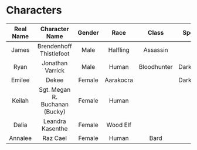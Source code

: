 # Characters

Real Name | Character Name                  | Gender | Race       | Class       | Special    | Inactive
:-------: | :-----------------------------: | :----: | :--------: | :---------: | :--------: | :------:
James     | Brendenhoff Thistlefoot         | Male   | Halfling   | Assassin    |            |
Ryan      | Jonathan Varrick                | Male   | Human      | Bloodhunter | Darkvision |
Emilee    | Dekee                           | Female | Aarakocra  | <magic>     | Darkvision |
Keilah    | Sgt. Megan R. Buchanan (Bucky)  | Female | Human      | <unknown>   |            |
Dalia     | Leandra Kasenthe                | Female | Wood Elf   |             |            |
Annalee   | Raz Cael                        | Female | Human      | Bard        |            | Yes
